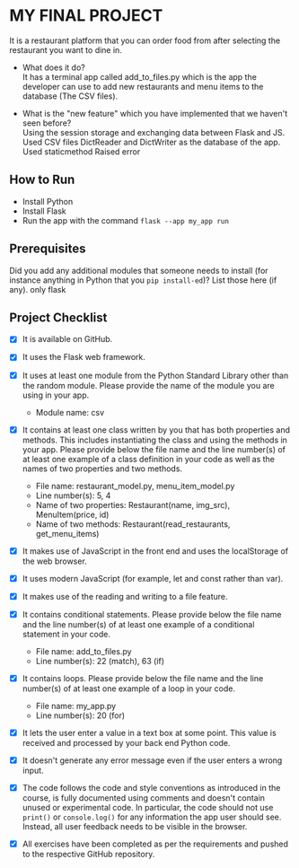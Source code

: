 # MY FINAL PROJECT

It is a restaurant platform that you can order food from after selecting the restaurant you want to dine in.

- What does it do?  
  It has a terminal app called add_to_files.py which is the app the developer can use to add new restaurants and menu items to the database (The CSV files).

- What is the "new feature" which you have implemented that we haven't seen before?  
  Using the session storage and exchanging data between Flask and JS.
  Used CSV files DictReader and DictWriter as the database of the app.
  Used staticmethod
  Raised error

## How to Run

- Install Python
- Install Flask
- Run the app with the command `flask --app my_app run`

## Prerequisites

Did you add any additional modules that someone needs to install (for instance anything in Python that you `pip install-ed`)?
List those here (if any).
only flask

## Project Checklist

- [x] It is available on GitHub.
- [x] It uses the Flask web framework.
- [x] It uses at least one module from the Python Standard Library other than the random module.
  Please provide the name of the module you are using in your app.
  - Module name:
  csv

- [x] It contains at least one class written by you that has both properties and methods. This includes instantiating the class and using the methods in your app. Please provide below the file name and the line number(s) of at least one example of a class definition in your code as well as the names of two properties and two methods.
  - File name: restaurant_model.py, menu_item_model.py
  - Line number(s): 5, 4
  - Name of two properties: Restaurant(name, img_src), MenuItem(price, id)
  - Name of two methods: Restaurant(read_restaurants, get_menu_items)
- [x] It makes use of JavaScript in the front end and uses the localStorage of the web browser.
- [x] It uses modern JavaScript (for example, let and const rather than var).
- [x] It makes use of the reading and writing to a file feature.
- [x] It contains conditional statements. Please provide below the file name and the line number(s) of at least
  one example of a conditional statement in your code.
  - File name: add_to_files.py
  - Line number(s): 22 (match), 63 (if)
- [x] It contains loops. Please provide below the file name and the line number(s) of at least
  one example of a loop in your code.
  - File name: my_app.py
  - Line number(s): 20 (for)
- [x] It lets the user enter a value in a text box at some point.
  This value is received and processed by your back end Python code.
- [x] It doesn't generate any error message even if the user enters a wrong input.
- [x] The code follows the code and style conventions as introduced in the course, is fully documented using comments and doesn't contain unused or experimental code.
  In particular, the code should not use `print()` or `console.log()` for any information the app user should see. Instead, all user feedback needs to be visible in the browser.  
- [x] All exercises have been completed as per the requirements and pushed to the respective GitHub repository.
